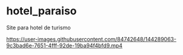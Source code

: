 # hotel_paraiso
<p> Site para hotel de turismo</p>




https://user-images.githubusercontent.com/84742648/144289063-9c3bad6e-7651-4fff-92de-19ba94f4bfd9.mp4

